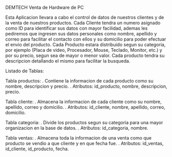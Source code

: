 DEMTECH
Venta de Hardware de PC

Esta Aplicacion llevara a cabo el control de datos de nuestros clientes y de la venta de nuestros productos.
Cada Cliente tendra un numero asignado como ID para identificar sus datos con mayor facilidad, ademas les pediremos que ingresen sus datos personales como nombre, apellido y correo para facilitar el contacto con ellos y su domicilio para poder efectuar el envio del producto.
Cada Producto estara distribuido segun su categoria, por ejemplo (Placa de video, Procesador, Mouse, Teclado, Monitor, etc.) y
por su precio, segun sea de mayor o menor valor.
Cada producto tendra su descripcion detallando el mismo para facilitar la busqueda.

Listado de Tablas:

Tabla productos:
. Contiene la informacion de cada producto como su nombre, descripcion y precio.
. Atributos: id_producto, nombre, descripcion, precio.

Tabla cliente:
. Almacena la informacion de cada cliente como su nombre, apellido, correo y domicilio.
. Atributos: id_cliente, nombre, apellido, correo, domicilio.

Tabla categoria:
. Divide los productos segun su categoria para una mayor organizacion en la base de datos.
. Atributos: id_categoria, nombre.

Tabla ventas:
. Almacena toda la informacion de una venta como que producto se vendio a que cliente y en que fecha fue.
. Atributos: id_ventas, id_cliente, id_producto, fecha.